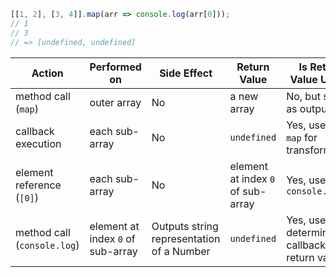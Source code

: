 ```js
[[1, 2], [3, 4]].map(arr => console.log(arr[0]));
// 1
// 3
// => [undefined, undefined]
```

| Action | Performed on | Side Effect | Return Value | Is Return Value Used? |
|--|--|--|--|--|
| method call (`map`) | outer array | No | a new array | No, but shown as output |
| callback execution | each sub-array | No | `undefined` | Yes, used by `map` for transformation |
| element reference (`[0]`) | each sub-array | No | element at index `0` of sub-array | Yes, used by `console.log` |
| method call (`console.log`) | element at index `0` of sub-array | Outputs string representation of a Number | `undefined` | Yes, used to determine the callback's return value |
